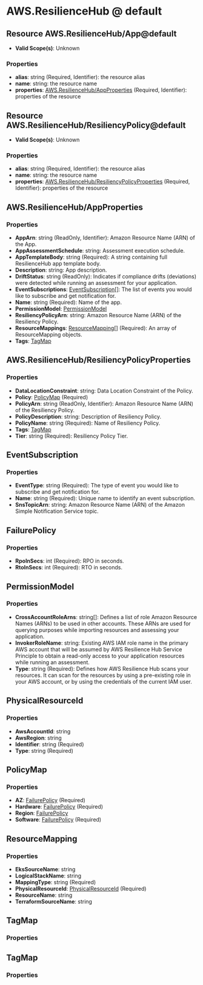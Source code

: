 # AWS.ResilienceHub @ default

## Resource AWS.ResilienceHub/App@default
* **Valid Scope(s)**: Unknown
### Properties
* **alias**: string (Required, Identifier): the resource alias
* **name**: string: the resource name
* **properties**: [AWS.ResilienceHub/AppProperties](#awsresiliencehubappproperties) (Required, Identifier): properties of the resource

## Resource AWS.ResilienceHub/ResiliencyPolicy@default
* **Valid Scope(s)**: Unknown
### Properties
* **alias**: string (Required, Identifier): the resource alias
* **name**: string: the resource name
* **properties**: [AWS.ResilienceHub/ResiliencyPolicyProperties](#awsresiliencehubresiliencypolicyproperties) (Required, Identifier): properties of the resource

## AWS.ResilienceHub/AppProperties
### Properties
* **AppArn**: string (ReadOnly, Identifier): Amazon Resource Name (ARN) of the App.
* **AppAssessmentSchedule**: string: Assessment execution schedule.
* **AppTemplateBody**: string (Required): A string containing full ResilienceHub app template body.
* **Description**: string: App description.
* **DriftStatus**: string (ReadOnly): Indicates if compliance drifts (deviations) were detected while running an assessment for your application.
* **EventSubscriptions**: [EventSubscription](#eventsubscription)[]: The list of events you would like to subscribe and get notification for.
* **Name**: string (Required): Name of the app.
* **PermissionModel**: [PermissionModel](#permissionmodel)
* **ResiliencyPolicyArn**: string: Amazon Resource Name (ARN) of the Resiliency Policy.
* **ResourceMappings**: [ResourceMapping](#resourcemapping)[] (Required): An array of ResourceMapping objects.
* **Tags**: [TagMap](#tagmap)

## AWS.ResilienceHub/ResiliencyPolicyProperties
### Properties
* **DataLocationConstraint**: string: Data Location Constraint of the Policy.
* **Policy**: [PolicyMap](#policymap) (Required)
* **PolicyArn**: string (ReadOnly, Identifier): Amazon Resource Name (ARN) of the Resiliency Policy.
* **PolicyDescription**: string: Description of Resiliency Policy.
* **PolicyName**: string (Required): Name of Resiliency Policy.
* **Tags**: [TagMap](#tagmap)
* **Tier**: string (Required): Resiliency Policy Tier.

## EventSubscription
### Properties
* **EventType**: string (Required): The type of event you would like to subscribe and get notification for.
* **Name**: string (Required): Unique name to identify an event subscription.
* **SnsTopicArn**: string: Amazon Resource Name (ARN) of the Amazon Simple Notification Service topic.

## FailurePolicy
### Properties
* **RpoInSecs**: int (Required): RPO in seconds.
* **RtoInSecs**: int (Required): RTO in seconds.

## PermissionModel
### Properties
* **CrossAccountRoleArns**: string[]: Defines a list of role Amazon Resource Names (ARNs) to be used in other accounts. These ARNs are used for querying purposes while importing resources and assessing your application.
* **InvokerRoleName**: string: Existing AWS IAM role name in the primary AWS account that will be assumed by AWS Resilience Hub Service Principle to obtain a read-only access to your application resources while running an assessment.
* **Type**: string (Required): Defines how AWS Resilience Hub scans your resources. It can scan for the resources by using a pre-existing role in your AWS account, or by using the credentials of the current IAM user.

## PhysicalResourceId
### Properties
* **AwsAccountId**: string
* **AwsRegion**: string
* **Identifier**: string (Required)
* **Type**: string (Required)

## PolicyMap
### Properties
* **AZ**: [FailurePolicy](#failurepolicy) (Required)
* **Hardware**: [FailurePolicy](#failurepolicy) (Required)
* **Region**: [FailurePolicy](#failurepolicy)
* **Software**: [FailurePolicy](#failurepolicy) (Required)

## ResourceMapping
### Properties
* **EksSourceName**: string
* **LogicalStackName**: string
* **MappingType**: string (Required)
* **PhysicalResourceId**: [PhysicalResourceId](#physicalresourceid) (Required)
* **ResourceName**: string
* **TerraformSourceName**: string

## TagMap
### Properties

## TagMap
### Properties

